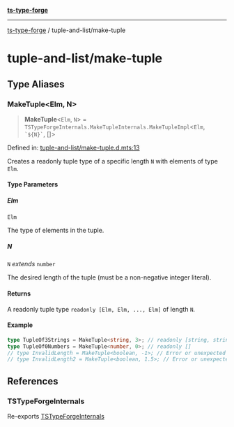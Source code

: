 [**ts-type-forge**](../README.md)

---

[ts-type-forge](../README.md) / tuple-and-list/make-tuple

# tuple-and-list/make-tuple

## Type Aliases

### MakeTuple\<Elm, N\>

> **MakeTuple**\<`Elm`, `N`\> = `TSTypeForgeInternals.MakeTupleInternals.MakeTupleImpl`\<`Elm`, `` `${N}` ``, \[\]\>

Defined in: [tuple-and-list/make-tuple.d.mts:13](https://github.com/noshiro-pf/ts-type-forge/blob/main/src/tuple-and-list/make-tuple.d.mts#L13)

Creates a readonly tuple type of a specific length `N` with elements of type `Elm`.

#### Type Parameters

##### Elm

`Elm`

The type of elements in the tuple.

##### N

`N` _extends_ `number`

The desired length of the tuple (must be a non-negative integer literal).

#### Returns

A readonly tuple type `readonly [Elm, Elm, ..., Elm]` of length `N`.

#### Example

```ts
type TupleOf3Strings = MakeTuple<string, 3>; // readonly [string, string, string]
type TupleOf0Numbers = MakeTuple<number, 0>; // readonly []
// type InvalidLength = MakeTuple<boolean, -1>; // Error or unexpected result
// type InvalidLength2 = MakeTuple<boolean, 1.5>; // Error or unexpected result
```

## References

### TSTypeForgeInternals

Re-exports [TSTypeForgeInternals](../branded-types/brand/namespaces/TSTypeForgeInternals/README.md)
